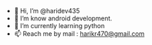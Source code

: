 - 👋 Hi, I’m @haridev435
- 👀 I’m know android development.
- 🌱 I’m currently learning python
- 📫 Reach me by mail : harikr470@gmail.com

<!---
haridev435/haridev435 is a ✨ special ✨ repository because its `README.md` (this file) appears on your GitHub profile.
You can click the Preview link to take a look at your changes.
--->
